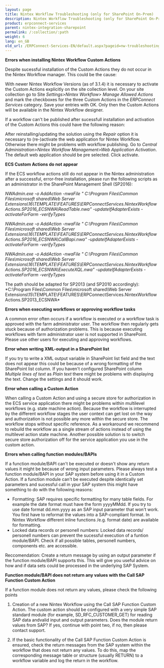 ```yaml
---
layout: page
title: Nintex Workflow Troubleshooting (only for SharePoint On-Prem)
description: Nintex Workflow Troubleshooting (only for SharePoint On-Prem)
product: erpconnect-services
parent: nintex-integration-sharepoint
permalink: /:collection/:path
weight: 6
lang: en_GB
old_url: /ERPConnect-Services-EN/default.aspx?pageid=nw-troubleshooting
---
```


**Errors when installing Nintex Workflow Custom Actions**

Despite sucessful installation of the Custom Actions they do not occur in the Nintex Workflow manager. This could be the cause:

With newer Nintex Workflow Versions (as of 3.1.4) it is necessary to activate the Custom Actions explicitly on the site collection level. On your site collection go to Site *Settings>Nintex Workflow> Manage Allowed Actions* and mark the checkboxes for the three Custom Actions in the *ERPConnect Services* category. Save your entries with OK. Only then the Custom Actions will be available in the Nintex Workflow designer.

If a workflow can't be published after sucessfull installation and activation of the Custom Actions this could have the following reason:

After reinstalling/updating the solution using the *Repair* option it is necessary to (re-)activate the web application for Nintex Workflow. Otherwise there might be problems with workflow publishing. Go to *Central Administration>Nintex Workflow Management>Web Application Activation*. The default web application should be pre selected. Click activate.   

**ECS Custom Actions do not appear** 

If the ECS workflow actions still do not appear in the Nintex administration after a successful, error-free installation, please run the following scripts as an administrator in the SharePoint Management Shell (SP2016):


*NWAdmin.exe -o AddAction -nwaFile " C:\Program Files\Common Files\microsoft shared\Web Server Extensions\16\TEMPLATE\FEATURES\ERPConnectServices.NintexWorkflowActions.SP2016_ECSNWA\ReadTable.nwa" -updateIfAdapterExists -activateForFarm -verifyTypes*

*NWAdmin.exe -o AddAction -nwaFile " C:\Program Files\Common Files\microsoft shared\Web Server Extensions\16\TEMPLATE\FEATURES\ERPConnectServices.NintexWorkflowActions.SP2016_ECSNWA\CallBapi.nwa" -updateIfAdapterExists -activateForFarm -verifyTypes*

*NWAdmin.exe -o AddAction -nwaFile " C:\Program Files\Common Files\microsoft shared\Web Server Extensions\16\TEMPLATE\FEATURES\ERPConnectServices.NintexWorkflowActions.SP2016_ECSNWA\ExecuteXQL.nwa" -updateIfAdapterExists -activateForFarm -verifyTypes*

The path should be adapted for SP2013 (and SP2010 accordingly):<br>
*C:\Program Files\Common Files\microsoft shared\Web Server Extensions\15\TEMPLATE\FEATURES\ERPConnectServices.NintexWorkflowActions.SP2013_ECSNWA\*


**Errors when executing workflows or approving workflow tasks**

A common error often occurs if a workflow is executed or a workflow task is approved with the farm administrator user. The workflow then regularly gets stuck because of authorization problems. This is because executing workflows with farm administrator user is not supported in SharePoint. Please use other users for executing and approving workflows. 


**Error when writing XML-output in a SharePoint list**

If you try to write a XML output variable in SharePoint list field and the text does not appear this could be because of a wrong formatting of the SharePoint list column. If you haven't configured SharePoint column *Multiple lines of text* as *Plain text* there might be problems with displaying the text. Change the settings and it should work. 

**Error when calling a Custom Action**

When calling a Custom Action and using a secure store for authorization in the ECS service application there might be problems within multilevel workflows (e.g. state machine action). Because the workflow is interrupted by the different workflow stages the user context can get lost on the way and authorization is not possible any more within the secure store. The workflow stops without specific reference. As a workaround we recommend to rebuild the workflow as a single stream of actions instead of using the multilevel action state machine. Another possible solution is to switch secure store authorization off for the service application you use in the custom action.    

**Errors when calling function modules/BAPIs**

If a function module/BAPI can't be executed or doesn't show any return values it might be because of wrong input parameters. Please always test a function module/BAPI in your SAP system before using it in a Custom Action. If a function module can't be executed despite identically set parameters and sucessful call in ypur SAP system this might have something to do with the following reasons: 

- Formatting: SAP requires specific formatting for many table fields. For example the date format must have the form yyyyMMdd. If you try to use date format dd.mm.yyyy as an SAP input parameter that won't work. You first have to reformat the values into a SAP-compliant format. In Nintex Workflow different inline functions /e.g. format date) are available for formatting.
- Locked data records or personell numbers: Locked data records/ personell numbers can prevent the sucessful execution of a funtion module/BAPI. Check if  all possible tables, personell numbers, components etc. are accessible.   

Reccomendation: Create a return message by using an output parameter if the function module/BAPI supports this. This will give you useful advice on how and if data sets could be processed in the underlying SAP System. 

**Function module/BAPI does not return any values with the Call SAP Function Custom Action**

If a function module does not return any values, please check the following points

1. Creation of a new Nintex Workflow using the Call SAP Function Custom Action. The custom action should be configured with a very simple SAP standard module (for example, SD_RFC_CUSTOMER_GET) for reading SAP data andvalid input and output parameters. Does the module return values from SAP? If yes, continue with point two, if no, then please contact support.

2. If the basic functionality of the Call SAP Function Custom Action is ensured, check the return messages from the SAP system within the workflow that does not return any values. To do this, map the corresponding message table or structure (usually RETURN) to a workflow variable and log the return in the workflow.   
